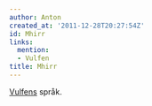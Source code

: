 ```yaml
---
author: Anton
created_at: '2011-12-28T20:27:54Z'
id: Mhirr
links:
  mention:
  - Vulfen
title: Mhirr
---
```


[Vulfens] språk.

  [Vulfens]: Vulfen
